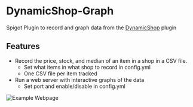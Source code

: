 # DynamicShop-Graph
Spigot Plugin to record and graph data from the [DynamicShop](https://github.com/7sat/SSDynamicShop) plugin

## Features
 * Record the price, stock, and median of an item in a shop in a CSV file.
   * Set what items in what shop to record in config.yml
   * One CSV file per item tracked
 * Run a web server with interactive graphs of the data
   * Set port and enable/disable in config.yml
   
![Example Webpage](https://i.imgur.com/rGYpIBM.gif)
